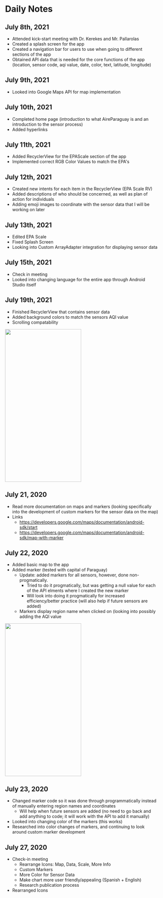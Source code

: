 # Daily Notes 

## July 8th, 2021
- Attended kick-start meeting with Dr. Kerekes and Mr. Pallarolas 
- Created a splash screen for the app
- Created a navigation bar for users to use when going to different sections of the app
- Obtained API data that is needed for the core functions of the app (location, sensor code, aqi value, date, color, text, latitude, longitude)  
## July 9th, 2021
- Looked into Google Maps API for map implementation
## July 10th, 2021
- Completed home page (introduction to what AireParaguay is and an introduction to the sensor process) 
- Added hyperlinks 
## July 11th, 2021
- Added RecyclerView for the EPAScale section of the app 
- Implemented correct RGB Color Values to match the EPA's
## July 12th, 2021
- Created new intents for each item in the RecyclerView (EPA Scale RV) 
- Added descriptions of who should be concerned, as well as plan of action for individuals
- Adding emoji images to coordinate with the sensor data that I will be working on later
## July 13th, 2021
- Edited EPA Scale
- Fixed Splash Screen
- Looking into Custom ArrayAdapter integration for displaying sensor data 
## July 15th, 2021 
- Check in meeting 
- Looked into changing language for the entire app through Android Studio itself 
## July 19th, 2021
- Finished RecyclerView that contains sensor data 
- Added background colors to match the sensors AQI value 
- Scrolling compatability 
<img src = "https://user-images.githubusercontent.com/77937577/126188834-45fac125-bbe9-4bb8-a15f-9dc5342a3b4e.png" width = "250" height = "500">

## July 21, 2020
- Read more documentation on maps and markers (looking specifically into the development of custom markers for the sensor data on the map) 
- Links
  - https://developers.google.com/maps/documentation/android-sdk/start
  - https://developers.google.com/maps/documentation/android-sdk/map-with-marker
## July 22, 2020
- Added basic map to the app 
- Added marker (tested with capital of Paraguay) 
  - Update: added markers for all sensors, however, done non-progmatically. 
    - Tried to do it progmatically, but was getting a null value for each of the API elments where I created the new marker
    - Will look into doing it progmatically for increased efficiency/better practice (will also help if future sensors are added)
  - Markers display region name when clicked on (looking into possibly adding the AQI value 
<img src = "https://user-images.githubusercontent.com/77937577/126712341-f4534f75-39ec-492f-a97f-5ae451edf574.png" width = "250" height = "500">

## July 23, 2020
- Changed marker code so it was done through programmatically instead of manually entering region names and coordinates 
  - Will help when future sensors are added (no need to go back and add anything to code; it will work with the API to add it manually) 
- Looked into changing color of the markers (this works)
- Researched into color changes of markers, and continuing to look around custom marker development 
## July 27, 2020
- Check-in meeting 
  - Rearrange Icons: Map, Data, Scale, More Info
  - Custom Markers 
  - More Color for Sensor Data
  - Make chart more user friendly/appealing (Spanish + English) 
  - Research publication process
- Rearranged Icons
